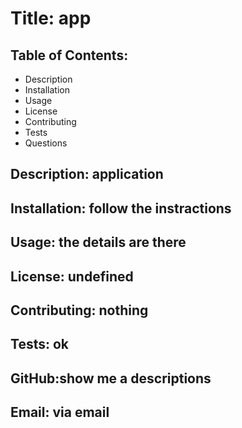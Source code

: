 
  # Title: app
  
  ## Table of Contents:
  
  * Description
  * Installation
  * Usage
  * License
  * Contributing
  * Tests
  * Questions

  ## Description: application
  
  ## Installation: follow the instractions
  ## Usage: the details are there
  ## License: undefined
  ## Contributing: nothing 
  ## Tests: ok
  ## GitHub:show me a descriptions
  ## Email: via email
